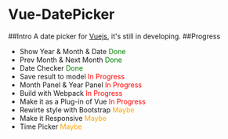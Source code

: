 # Vue-DatePicker
##Intro
A date picker for [Vuejs](https://github.com/vuejs/vue/ "Vue"), it's still in developing.
##Progress
- Show Year & Month & Date <font color=green>Done</font>
- Prev Month & Next Month <font color=green>Done</font>
- Date Checker <font color=green>Done</font>
- Save result to model <font color=red>In Progress</font>
- Month Panel & Year Panel <font color=red>In Progress</font>
- Build with Webpack <font color=red>In Progress</font>
- Make it as a Plug-in of Vue <font color=red>In Progress</font>
- Rewirte style with Bootstrap <font color=orange>Maybe</font>
- Make it Responsive <font color=orange>Maybe</font>
- Time Picker <font color=orange>Maybe</font>

